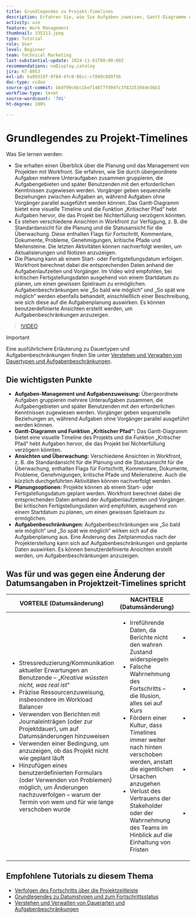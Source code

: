 ```yaml
---
title: Grundlegendes zu Projekt-Timelines
description: Erfahren Sie, wie Sie Aufgaben zuweisen, Gantt-Diagramme und Funktionen für kritische Pfade verwenden, Projekte über Ansichten überwachen, Aufgaben effizient planen und Einschränkungen für eine optimale Projektplanung anwenden.
activity: use
feature: Work Management
thumbnail: 335213.jpeg
type: Tutorial
role: User
level: Beginner
team: Technical Marketing
last-substantial-update: 2024-11-01T00:00:00Z
recommendations: noDisplay,catalog
jira: KT-8953
exl-id: ba993197-9f84-4fc0-86cc-cf849c889f56
doc-type: video
source-git-commit: bbdf99c6bc1be714077fd94fc3f8325394de36b3
workflow-type: tm+mt
source-wordcount: '701'
ht-degree: 100%

---
```


# Grundlegendes zu Projekt-Timelines

Was Sie lernen werden:

* Sie erhalten einen Überblick über die Planung und das Management von Projekten mit Workfront. Sie erfahren, wie Sie durch übergeordnete Aufgaben mehrere Unteraufgaben zusammen gruppieren, die Aufgabengebieten und später Benutzenden mit den erforderlichen Kenntnissen zugewiesen werden. Vorgänger geben sequenzielle Beziehungen zwischen Aufgaben an, während Aufgaben ohne Vorgänger parallel ausgeführt werden können. Das Gantt-Diagramm bietet eine visuelle Timeline und die Funktion „Kritischer Pfad“ hebt Aufgaben hervor, die das Projekt bei Nichterfüllung verzögern könnten.
* Es stehen verschiedene Ansichten in Workfront zur Verfügung, z. B. die Standardansicht für die Planung und die Statusansicht für die Überwachung. Diese enthalten Flags für Fortschritt, Kommentare, Dokumente, Probleme, Genehmigungen, kritische Pfade und Meilensteine. Die letzten Aktivitäten können nachverfolgt werden, um Aktualisierungen und Notizen anzuzeigen.
* Die Planung kann ab einem Start- oder Fertigstellungsdatum erfolgen. Workfront berechnet dabei die entsprechenden Daten anhand der Aufgabenlaufzeiten und Vorgänger. Im Video wird empfohlen, bei kritischen Fertigstellungsdaten ausgehend von einem Startdatum zu planen, um einen gewissen Spielraum zu ermöglichen. Aufgabenbeschränkungen wie „So bald wie möglich“ und „So spät wie möglich“ werden ebenfalls behandelt, einschließlich einer Beschreibung, wie sich diese auf die Aufgabenplanung auswirken. Es können benutzerdefinierte Ansichten erstellt werden, um Aufgabenbeschränkungen anzuzeigen.

>[!VIDEO](https://video.tv.adobe.com/v/335213/?quality=12&learn=on&enablevpops=1)

>[!IMPORTANT]
>
>Eine ausführlichere Erläuterung zu Dauertypen und Aufgabenbeschränkungen finden Sie unter [Verstehen und Verwalten von Dauertypen und Aufgabenbeschränkungen](/help/manage-work/intermediate-projects/understand-and-manage-duration-types-and-task-constraints.md).

## Die wichtigsten Punkte

* **Aufgaben-Management und Aufgabenzuweisung:** Übergeordnete Aufgaben gruppieren mehrere Unteraufgaben zusammen, die Aufgabengebieten und später Benutzenden mit den erforderlichen Kenntnissen zugewiesen werden. Vorgänger geben sequenzielle Beziehungen an, während Aufgaben ohne Vorgänger parallel ausgeführt werden können. 
* **Gantt-Diagramm und Funktion „Kritischer Pfad“:** Das Gantt-Diagramm bietet eine visuelle Timeline des Projekts und die Funktion „Kritischer Pfad“ hebt Aufgaben hervor, die das Projekt bei Nichterfüllung verzögern könnten. 
* **Ansichten und Überwachung:** Verschiedene Ansichten in Workfront, z. B. die Standardansicht für die Planung und die Statusansicht für die Überwachung, enthalten Flags für Fortschritt, Kommentare, Dokumente, Probleme, Genehmigungen, kritische Pfade und Meilensteine. Auch die kürzlich durchgeführten Aktivitäten können nachverfolgt werden. 
* **Planungsoptionen:** Projekte können ab einem Start- oder Fertigstellungsdatum geplant werden. Workfront berechnet dabei die entsprechenden Daten anhand der Aufgabenlaufzeiten und Vorgänger. Bei kritischen Fertigstellungsdaten wird empfohlen, ausgehend von einem Startdatum zu planen, um einen gewissen Spielraum zu ermöglichen. 
* **Aufgabenbeschränkungen:** Aufgabenbeschränkungen wie „So bald wie möglich“ und „So spät wie möglich“ wirken sich auf die Aufgabenplanung aus. Eine Änderung des Zeitplanmodus nach der Projekterstellung kann sich auf Aufgabenbeschränkungen und geplante Daten auswirken. Es können benutzerdefinierte Ansichten erstellt werden, um Aufgabenbeschränkungen anzuzeigen. 


## Was für und was gegen eine Änderung der Datumsangaben in Projektzeit-Timelines spricht

| VORTEILE (Datumsänderung) | NACHTEILE (Datumsänderung) | VORTEILE (keine Datumsänderung) | NACHTEILE (keine Datumsänderung) |
|---------------------------|---------------------------|---------------------------|---------------------------|
| <ul><li>Stressreduzierung/Kommunikation aktueller Erwartungen an Benutzende – „_Kreative wüssten nicht, was real ist_“</li><li>Präzise Ressourcenzuweisung, insbesondere im Workload Balancer</li><li>Verwenden von Berichten mit Journaleinträgen (oder zur Projektdauer), um auf Datumsänderungen hinzuweisen</li><li>Verwenden einer Bedingung, um anzuzeigen, ob das Projekt nicht wie geplant läuft</li><li>Hinzufügen eines benutzerdefinierten Formulars (oder Verwenden von Problemen) möglich, um Änderungen nachzuverfolgen – warum der Termin von wem und für wie lange verschoben wurde</li></ul> | <ul></li><li>Irreführende Daten, da Berichte nicht den wahren Zustand widerspiegeln</li><li>Falsche Wahrnehmung des Fortschritts – die Illusion, alles sei auf Kurs</li><li>Fördern einer Kultur, dass Timelines immer weiter nach hinten verschoben werden, anstatt die eigentlichen Ursachen anzugehen</li><li>Verlust des Vertrauens der Stakeholder oder der Wahrnehmung des Teams im Hinblick auf die Einhaltung von Fristen </li></ul> | <ul></li><li>Präzise Darstellung der Projekt-Timeline – Daten können für Analysen und zur genauen Schilderung des Geschehens verwendet werden</li><li>Option zum Ändern der Dauer oder Hinzufügen einer Verzögerung gegenüber Vorgänger</li><li>Einfaches Ermitteln möglicher Prozessverbesserungen für zukünftige Projektplanung und zukünftiges Risiko-Management</li><li>Option zur Nutzung von Baselines zum Erfassen des ursprünglichen Projektplans und zum Verwenden dieses Plans als Vergleich</li><li>Falls Personal fehlt, um Aufgaben in allen Bereichen zu erledigen, besser bleiben lassen</li></ul> | <ul></li><li>Verwirrung und/oder Frustration bei den Benutzenden – eine Fülle von „verspäteten“ Aufgaben, obwohl sie gerade erst benachrichtigt wurden</li><li>Ressourcen waren gemäß dem ursprünglichen Plan effektiv zugewiesen, sind jetzt aber aufgrund von Arbeitsverzögerungen überlastet</li><li>Projekt-Timeline kann nicht verwendet werden, um den Stakeholdern Aktualisierungen klar mitzuteilen</li></ul> |


## Empfohlene Tutorials zu diesem Thema

* [Verfolgen des Fortschritts über die Projektzeitleiste](/help/manage-work/project-timelines/track-work-progress-from-the-project-timeline.md)
* [Grundlegendes zu Datumstypen und zum Fortschrittsstatus](/help/manage-work/project-timelines/understand-task-dates-and-progress-status.md)
* [Verstehen und Verwalten von Dauerarten und Aufgabenbeschränkungen](/help/manage-work/intermediate-projects/understand-and-manage-duration-types-and-task-constraints.md)


